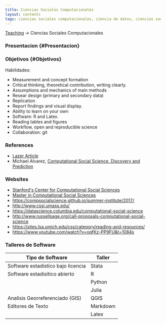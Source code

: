 ```yaml
---
title: Ciencias Sociales Computacionales
layout: contents
tags: ciencias sociales computacionales, ciencia de datos, ciencias sociales, politicas publicas, ciencia politica
---
```


<a name="Contenido"></a>

[Teaching](../../teaching) &rarr; Ciencias Sociales Computacionales



### Presentacion {#Presentacion}


### Objetivos {#Objetivos}

Habilidades:
- Measurement and concept formation
- Critical thinking, theoretical contribution, writing clearly.
- Assumptions and mechanics of main methods
- Resear design (primary and secondary data)
- Replication
- Report findings and visual display.
- Ability to learn on your own
- Software: R and Latex.
- Reading tables and figures
- Workflow, open and reproducible science
- Collaboration: git

### References
- [Lazer Article](http://science.sciencemag.org/content/323/5915/721)
- Michael Alvarez, [Computational Social Science. Discovery and Prediction](https://www.amazon.com/Computational-Social-Science-Prediction-Analytical/dp/1107518415)

### Websites
- [Stanford's Center for Computational Social Sciences](https://iriss.stanford.edu/css)
- [Master in Computational Social Sciences](https://macss.uchicago.edu/)
- https://compsocialscience.github.io/summer-institute/2017/
- http://www.cssi.umass.edu/
- https://datascience.columbia.edu/computational-social-science
- http://www.russellsage.org/call-proposals-computational-social-science
- https://sites.lsa.umich.edu/css/category/reading-and-resources/
- https://www.youtube.com/watch?v=oqfKz-PP9FU&t=1084s

### Talleres de Software

| Tipo de Software | Taller |
| --- | --- |
| Software estadistico bajo licencia | <a href="https://crenteriam.github.io/training/stata/stata/" style="color:black;"><i class="fas fa-folder-open" style="font-size:1em"></i></a> Stata  |
| Software estadisitico abierto | <a href="https://crenteriam.github.io/training/r/r/" style="color:black;"><i class="fas fa-folder-open" style="font-size:1em"></i></a> R  |
|  | <a href="https://crenteriam.github.io/training/python/python/" style="color:black;"><i class="fas fa-folder-open" style="font-size:1em"></i></a> Python   |
|  | <a href="https://crenteriam.github.io/workshops/training/julia/julia/" style="color:black;"><i class="fas fa-folder-open" style="font-size:1em"></i></a> Julia    |
| Analisis Georreferenciado (GIS) | <a href="https://crenteriam.github.io/workshops/analyst/plain-text/" style="color:black;"><i class="fas fa-folder-open" style="font-size:1em"></i></a> QGIS |
| Editores de Texto  | <a href="https://crenteriam.github.io/training/markdown/markdown/" style="color:black;"><i class="fas fa-folder-open" style="font-size:1em"></i></a> Markdown  |
|   | <a href="https://crenteriam.github.io/training/latex/latex/" style="color:black;"><i class="fas fa-folder-open" style="font-size:1em"></i></a> Latex   |
